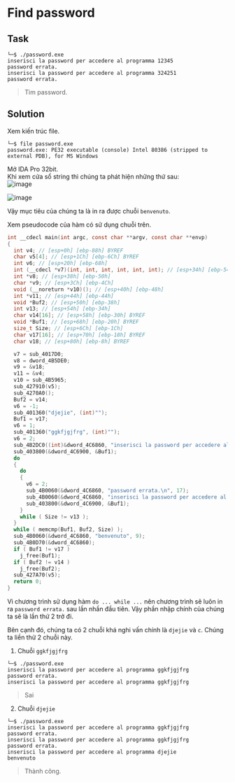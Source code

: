 # Find password
## Task
```
└─$ ./password.exe
inserisci la password per accedere al programma 12345
password errata.
inserisci la password per accedere al programma 324251
password errata.
```
> Tìm password.  

## Solution
Xem kiến trúc file.  
```
└─$ file password.exe
password.exe: PE32 executable (console) Intel 80386 (stripped to external PDB), for MS Windows
```

Mở IDA Pro 32bit.  
Khi xem cửa sổ string thì chúng ta phát hiện những thứ sau:  
![image](https://user-images.githubusercontent.com/44528004/120324201-8ef13e80-c310-11eb-9faa-36aa8fa160a0.png)  

![image](https://user-images.githubusercontent.com/44528004/120324246-9ca6c400-c310-11eb-9f01-62c6264e7010.png)

Vậy mục tiêu của chúng ta là in ra được chuỗi `benvenuto`.  

Xem pseudocode của hàm có sử dụng chuỗi trên.  

```c
int __cdecl main(int argc, const char **argv, const char **envp)
{
  int v4; // [esp+0h] [ebp-88h] BYREF
  char v5[4]; // [esp+1Ch] [ebp-6Ch] BYREF
  int v6; // [esp+20h] [ebp-68h]
  int (__cdecl *v7)(int, int, int, int, int, int); // [esp+34h] [ebp-54h]
  int *v8; // [esp+38h] [ebp-50h]
  char *v9; // [esp+3Ch] [ebp-4Ch]
  void (__noreturn *v10)(); // [esp+40h] [ebp-48h]
  int *v11; // [esp+44h] [ebp-44h]
  void *Buf2; // [esp+50h] [ebp-38h]
  int v13; // [esp+54h] [ebp-34h]
  char v14[16]; // [esp+58h] [ebp-30h] BYREF
  void *Buf1; // [esp+68h] [ebp-20h] BYREF
  size_t Size; // [esp+6Ch] [ebp-1Ch]
  char v17[16]; // [esp+70h] [ebp-18h] BYREF
  char v18; // [esp+80h] [ebp-8h] BYREF

  v7 = sub_4017D0;
  v8 = dword_4B5DE0;
  v9 = &v18;
  v11 = &v4;
  v10 = sub_4B5965;
  sub_427910(v5);
  sub_4270A0();
  Buf2 = v14;
  v6 = -1;
  sub_401360("djejie", (int)"");
  Buf1 = v17;
  v6 = 1;
  sub_401360("ggkfjgjfrg", (int)"");
  v6 = 2;
  sub_4B2DC0((int)&dword_4C6860, "inserisci la password per accedere al programma ");
  sub_403800(&dword_4C6900, &Buf1);
  do
  {
    do
    {
      v6 = 2;
      sub_4B0060(&dword_4C6860, "password errata.\n", 17);
      sub_4B0060(&dword_4C6860, "inserisci la password per accedere al programma ", 48);
      sub_403800(&dword_4C6900, &Buf1);
    }
    while ( Size != v13 );
  }
  while ( memcmp(Buf1, Buf2, Size) );
  sub_4B0060(&dword_4C6860, "benvenuto", 9);
  sub_4B0D70(&dword_4C6860);
  if ( Buf1 != v17 )
    j_free(Buf1);
  if ( Buf2 != v14 )
    j_free(Buf2);
  sub_427A70(v5);
  return 0;
}
```  

Vì chương trình sử dụng hàm `do ... while ...` nên chương trình sẽ luôn in ra `password errata.` sau lần nhần đầu tiên. Vậy phần nhập chính của chúng ta sẽ là lần thứ 2 trở đi.  

Bên cạnh đó, chúng ta có 2 chuỗi khá nghi vấn chính là `djejie` và `c`. Chúng ta liền thử 2 chuỗi này.  

1. Chuỗi `ggkfjgjfrg`
```
└─$ ./password.exe
inserisci la password per accedere al programma ggkfjgjfrg
password errata.
inserisci la password per accedere al programma ggkfjgjfrg
```  
> Sai  

2. Chuỗi `djejie`
```
└─$ ./password.exe
inserisci la password per accedere al programma ggkfjgjfrg
password errata.
inserisci la password per accedere al programma ggkfjgjfrg
password errata.
inserisci la password per accedere al programma djejie
benvenuto
```
> Thành công.
